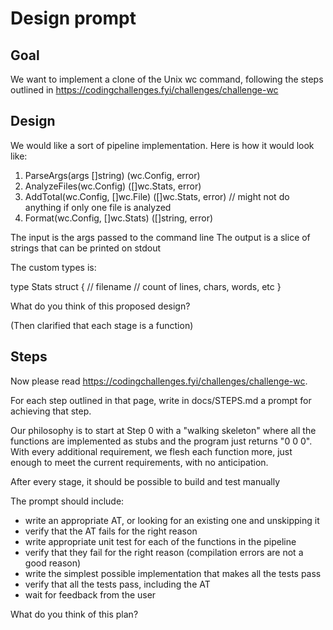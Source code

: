 
# Design prompt

## Goal
We want to implement a clone of the Unix wc command, following the steps outlined in
https://codingchallenges.fyi/challenges/challenge-wc

## Design

We would like a sort of pipeline implementation.  Here is how it would look like:

1. ParseArgs(args []string) (wc.Config, error)
2. AnalyzeFiles(wc.Config) ([]wc.Stats, error)
3. AddTotal(wc.Config, []wc.File) ([]wc.Stats, error) // might not do anything if only one file is analyzed
4. Format(wc.Config, []wc.Stats) ([]string, error)

The input is the args passed to the command line
The output is a slice of strings that can be printed on stdout

The custom types is:

type Stats struct {
	// filename
	// count of lines, chars, words, etc
}

What do you think of this proposed design?

(Then clarified that each stage is a function)

## Steps

Now please read https://codingchallenges.fyi/challenges/challenge-wc. 

For each step outlined in that page, write in docs/STEPS.md a prompt for achieving that step. 

Our philosophy is to start at Step 0 with a "walking skeleton" where all the functions are implemented as stubs and the program just returns "0 0 0".  With every additional requirement, we flesh each function more, just enough to meet the current requirements, with no anticipation.

After every stage, it should be possible to build and test manually

The prompt should include:

 - write an appropriate AT, or looking for an existing one and unskipping it
 - verify that the AT fails for the right reason
 - write appropriate unit test for each of the functions in the pipeline
 - verify that they fail for the right reason (compilation errors are not a good reason)
 - write the simplest possible implementation that makes all the tests pass 
 - verify that all the tests pass, including the AT
 - wait for feedback from the user
 
What do you think of this plan?
 

